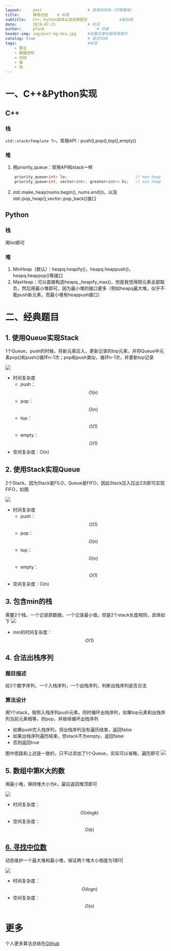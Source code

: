 ```yaml
---
layout:     post   				    # 使用的布局（不需要改）
title:      堆栈总结	# 标题 
subtitle:   C++，Python类库以及经典题目				#副标题
date:       2019-07-21   			# 时间
author:     pfan8 						# 作者
header-img: img/post-bg-dsa.jpg 	#这篇文章标题背景图片
catalog: true 						# 是否归档
tags:								#标签
    - 算法
    - 数据结构
    - 总结
    - 堆
    - 栈
---
```


# 一、C++&Python实现
## C++

### 栈
`std::stack<Template T>`，常用API：push(),pop(),top(),empty()
### 堆
1. 用priority_queue：常用API和stack一样

```c++
    priority_queue<int> lo;                              // max heap
    priority_queue<int, vector<int>, greater<int>> hi;   // min heap
```

2. std::make_heap(nums.begin(), nums.end())，以及std::pop_heap(),vector::pop_back()接口
## Python
### 栈
用list即可
### 堆
1. MinHeap（默认）：heapq.heapify()，heapq.heappush()，heapq.heappop()等接口
2. MaxHeap：可以直接构造heapq.\_heapify\_max()，但是我觉得把元素全部取负，然后用最小堆即可，因为最小堆的接口更多（例如heapq最大堆，似乎不能push新元素，而最小堆有heappush接口）

# 二、经典题目
## 1. 使用Queue实现Stack
1个Queue，push的时候，将新元素压入，更新记录的top元素，并将Queue中元素pop()和push()循环n-1次；pop和push类似，循环n-1次，并更新top记录

![](https://thumbsnap.com/s/KQs5xf07.png?0721)

+ 时间复杂度
  + push：$$O(n)$$
  + pop：$$O(n)$$
  + top：$$O(1)$$
  + empty：$$O(1)$$
+ 空间复杂度：O(n)

## 2. 使用Stack实现Queue
2个Stack，因为Stack是FILO，Queue是FIFO，因此Stack压入压出2次即可实现FIFO，如图

![](https://thumbsnap.com/s/SeiQsn4u.png?0721)

+ 时间复杂度
  + push：$$O(1)$$
  + pop：$$O(n)$$
  + top：$$O(n)$$
  + empty：$$O(1)$$
+ 空间复杂度：O(n)

## 3. 包含min的栈
需要2个栈，一个记录原数据，一个记录最小值，但是2个stack长度相同，具体如下
![](https://thumbsnap.com/s/LnLY5dcu.png?0721)

+ min的时间复杂度：$$O(1)$$

## 4. 合法出栈序列
### 题目描述
给2个数字序列，一个入栈序列，一个出栈序列，判断出栈序列是否合法
### 算法设计
用1个stack，按照入栈序列push元素，同时循环出栈序列，如果top元素和出栈序列当前元素相等，则pop，并继续循环出栈序列
+ 如果push完入栈序列，但出栈序列没有遍历结束，返回false
+ 如果出栈序列遍历结束，但stack不为empty，返回false
+ 否则返回true

图中思路和上述是一致的，只不过添加了1个Queue，实际可以省略，遍历即可
![](https://thumbsnap.com/s/4cFYvf5G.png?0721)

## 5. 数组中第K大的数
用最小堆，保持堆大小为k，最后返回堆顶即可

![](https://thumbsnap.com/s/9LVOFwQg.png?0721)
+ 时间复杂度：$$O(nlogk)$$
+ 空间复杂度：$$O(k)$$

## [6. 寻找中位数](https://github.com/pfan8/LeetCode/blob/master/%E5%A0%86%E6%A0%88/295.%20Find%20Median%20from%20Data%20Stream/%E6%80%BB%E7%BB%93.md)
动态维护一个最大堆和最小堆，保证两个堆大小相差为1即可

![](https://thumbsnap.com/s/9LVOFwQg.png?0721)

+ 时间复杂度：$$O(logn)$$
+ 空间复杂度：$$O(n)$$

# 更多
个人更多算法总结在[Github](https://github.com/pfan8/LeetCode)